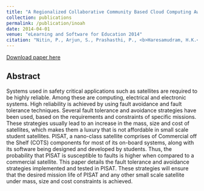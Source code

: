 ```yaml
---
title: "A Regionalized Collaborative Community Based Cloud Computing Awareness Evangelism Initiative"
collection: publications
permalink: /publication/inoah
date: 2014-04-01
venue: "eLearning and Software for Education 2014"
citation: "Nitin, P., Arjun, S., Prashasthi, P., <b>Haresamudram, H.K.</b>, Swathi, M.B. and Anushree, P.K., 2014, July. A Regionalized Collaborative Community based Cloud Computing Awareness Evangelism Initiative. In The International Scientific Conference eLearning and Software for Education (Vol. 3, p. 336)." 
---
```


[Download paper here](paperurl: 'http://harkash.github.io/files/inoah.pdf')

## Abstract
Systems used in safety critical applications such as satellites are required to be highly reliable. Among these are computing, electrical and electronic systems. High reliability is achieved by using fault avoidance and fault tolerance techniques. Several fault tolerance and avoidance strategies have been used, based on the requirements and constraints of specific missions. These strategies usually lead to an increase in the mass, size and cost of satellites, which makes them a luxury that is not affordable in small scale student satellites. PISAT, a nano-class satellite comprises of Commercial off the Shelf (COTS) components for most of its on-board systems, along with its software being designed and developed by students. Thus, the probability that PISAT is susceptible to faults is higher when compared to a commercial satellite. This paper details the fault tolerance and avoidance strategies implemented and tested in PISAT. These strategies will ensure that the desired mission life of PISAT and any other small scale satellite under mass, size and cost constraints is achieved.
